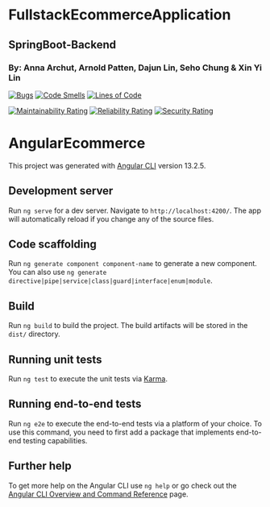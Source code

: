 # FullstackEcommerceApplication
## SpringBoot-Backend
### By: Anna Archut, Arnold Patten, Dajun Lin, Seho Chung & Xin Yi Lin

[![Bugs](https://sonarcloud.io/api/project_badges/measure?project=HCL-Horsham_Angular-Frontend&metric=bugs)](https://sonarcloud.io/summary/new_code?id=HCL-Horsham_Angular-Frontend) [![Code Smells](https://sonarcloud.io/api/project_badges/measure?project=HCL-Horsham_Angular-Frontend&metric=code_smells)](https://sonarcloud.io/summary/new_code?id=HCL-Horsham_Angular-Frontend) [![Lines of Code](https://sonarcloud.io/api/project_badges/measure?project=HCL-Horsham_Angular-Frontend&metric=ncloc)](https://sonarcloud.io/summary/new_code?id=HCL-Horsham_Angular-Frontend)
  
[![Maintainability Rating](https://sonarcloud.io/api/project_badges/measure?project=HCL-Horsham_Angular-Frontend&metric=sqale_rating)](https://sonarcloud.io/summary/new_code?id=HCL-Horsham_Angular-Frontend) [![Reliability Rating](https://sonarcloud.io/api/project_badges/measure?project=HCL-Horsham_Angular-Frontend&metric=reliability_rating)](https://sonarcloud.io/summary/new_code?id=HCL-Horsham_Angular-Frontend) [![Security Rating](https://sonarcloud.io/api/project_badges/measure?project=HCL-Horsham_Angular-Frontend&metric=security_rating)](https://sonarcloud.io/summary/new_code?id=HCL-Horsham_Angular-Frontend)

# AngularEcommerce

This project was generated with [Angular CLI](https://github.com/angular/angular-cli) version 13.2.5.

## Development server

Run `ng serve` for a dev server. Navigate to `http://localhost:4200/`. The app will automatically reload if you change any of the source files.

## Code scaffolding

Run `ng generate component component-name` to generate a new component. You can also use `ng generate directive|pipe|service|class|guard|interface|enum|module`.

## Build

Run `ng build` to build the project. The build artifacts will be stored in the `dist/` directory.

## Running unit tests

Run `ng test` to execute the unit tests via [Karma](https://karma-runner.github.io).

## Running end-to-end tests

Run `ng e2e` to execute the end-to-end tests via a platform of your choice. To use this command, you need to first add a package that implements end-to-end testing capabilities.

## Further help

To get more help on the Angular CLI use `ng help` or go check out the [Angular CLI Overview and Command Reference](https://angular.io/cli) page.
